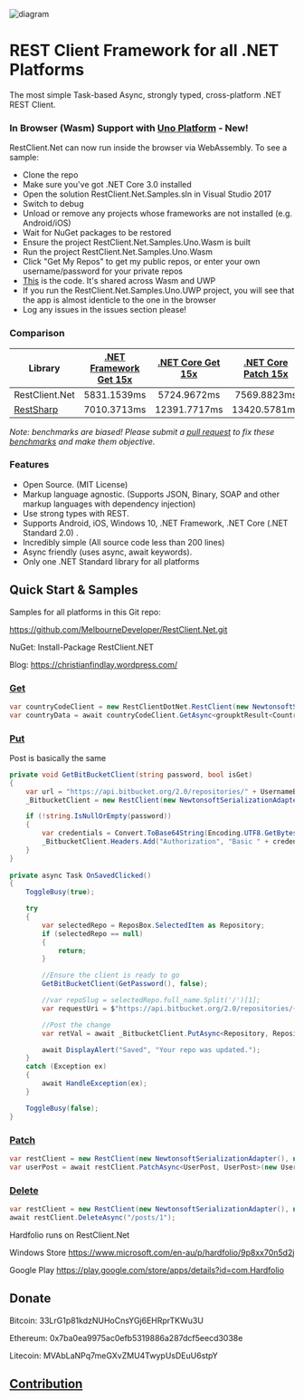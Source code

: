 ![diagram](https://github.com/MelbourneDeveloper/Restclient.Net/blob/master/Images/Rendered/Logo.jpg) <!-- .element height="500px" width="453px" -->

# REST Client Framework for all .NET Platforms #

The most simple Task-based Async, strongly typed, cross-platform .NET REST Client. 

### In Browser (Wasm) Support with [Uno Platform](https://platform.uno/) - New! ###

RestClient.Net can now run inside the browser via WebAssembly. To see a sample:

 - Clone the repo
 - Make sure you've got .NET Core 3.0 installed
 - Open the solution RestClient.Net.Samples.sln in Visual Studio 2017
 - Switch to debug
 - Unload or remove any projects whose frameworks are not installed (e.g. Android/iOS)
 - Wait for NuGet packages to be restored 
 - Ensure the project RestClient.Net.Samples.Uno.Wasm is built
 - Run the project RestClient.Net.Samples.Uno.Wasm
 - Click "Get My Repos" to get my public repos, or enter your own username/password for your private repos
 - [This](https://github.com/MelbourneDeveloper/RestClient.Net/blob/master/RestClient.Net.Samples.Uno/RestClient.Net.Samples.Uno.Shared/MainPage.xaml.cs) is the code. It's shared across Wasm and UWP
 - If you run the RestClient.Net.Samples.Uno.UWP project, you will see that the app is almost identicle to the one in the browser
 - Log any issues in the issues section please!

### Comparison ###

| Library | [.NET Framework Get 15x](https://github.com/MelbourneDeveloper/RestClient.Net/blob/f935c547d492ee2bf4ac0a7d64c5a563f6e338a2/RestClient.Net.UnitTests/PerformanceTests.cs#L14) | [.NET Core Get 15x](https://github.com/MelbourneDeveloper/RestClient.Net/blob/21eaff49ba8af1ddbaeff5f3d17b73144df97557/RestClient.Net.UnitTests/PerformanceTests.cs#L14) | [.NET Core Patch 15x](https://github.com/MelbourneDeveloper/RestClient.Net/blob/6327f445fc39f19adbec24ad7e13747f32861d1f/RestClient.Net.UnitTests/PerformanceTests.cs#L54) 
| ------------- |:-------------:|:-------------:|:-------------:|
| RestClient.Net | 5831.1539ms |5724.9672ms | 7569.8823ms | 
| [RestSharp](https://github.com/restsharp/RestSharp) | 7010.3713ms | 12391.7717ms | 13420.5781ms | 

*Note: benchmarks are biased! Please submit a [pull request](https://github.com/MelbourneDeveloper/RestClient.Net/compare) to fix these [benchmarks](https://github.com/MelbourneDeveloper/RestClient.Net/blob/21eaff49ba8af1ddbaeff5f3d17b73144df97557/RestClient.Net.UnitTests/PerformanceTests.cs#L8) and make them objective.*

### Features ###

* Open Source. (MIT License)
* Markup language agnostic. (Supports JSON, Binary, SOAP and other markup languages with dependency injection)
* Use strong types with REST.
* Supports Android, iOS, Windows 10, .NET Framework, .NET Core (.NET Standard 2.0) .
* Incredibly simple (All source code less than 200 lines)
* Async friendly (uses async, await keywords).
* Only one .NET Standard library for all platforms

## Quick Start & Samples ##
Samples for all platforms in this Git repo:

https://github.com/MelbourneDeveloper/RestClient.Net.git

NuGet: Install-Package RestClient.NET

Blog: https://christianfindlay.wordpress.com/

### [Get](https://github.com/MelbourneDeveloper/RestClient.Net/blob/d39df96bc7534bb92981047f60861a812bcaafa3/RestClient.Net.Samples/RestClient.Net.Samples/MainPage.xaml.cs#L126)

```cs
var countryCodeClient = new RestClientDotNet.RestClient(new NewtonsoftSerializationAdapter(), new Uri("http://services.groupkt.com/country/get/all"));
var countryData = await countryCodeClient.GetAsync<groupktResult<CountriesResult>>();
```

### [Put](https://github.com/MelbourneDeveloper/RestClient.Net/blob/d39df96bc7534bb92981047f60861a812bcaafa3/RestClient.Net.Samples/RestClient.Net.Samples/MainPage.xaml.cs#L108)

Post is basically the same

```cs
private void GetBitBucketClient(string password, bool isGet)
{
    var url = "https://api.bitbucket.org/2.0/repositories/" + UsernameBox.Text;
    _BitbucketClient = new RestClient(new NewtonsoftSerializationAdapter(), new Uri(url));

    if (!string.IsNullOrEmpty(password))
    {
        var credentials = Convert.ToBase64String(Encoding.UTF8.GetBytes(UsernameBox.Text + ":" + password));
        _BitbucketClient.Headers.Add("Authorization", "Basic " + credentials);
    }
}
        
private async Task OnSavedClicked()
{
    ToggleBusy(true);

    try
    {
        var selectedRepo = ReposBox.SelectedItem as Repository;
        if (selectedRepo == null)
        {
            return;
        }

        //Ensure the client is ready to go
        GetBitBucketClient(GetPassword(), false);

        //var repoSlug = selectedRepo.full_name.Split('/')[1];
        var requestUri = $"https://api.bitbucket.org/2.0/repositories/{UsernameBox.Text}/{selectedRepo.full_name.Split('/')[1]}";

        //Post the change
        var retVal = await _BitbucketClient.PutAsync<Repository, Repository>(selectedRepo, requestUri);

        await DisplayAlert("Saved", "Your repo was updated.");
    }
    catch (Exception ex)
    {
        await HandleException(ex);
    }

    ToggleBusy(false);
}            
```

### [Patch](https://github.com/MelbourneDeveloper/RestClient.Net/blob/d39df96bc7534bb92981047f60861a812bcaafa3/RestClient.Net.Samples/RestClient.Net.Samples/MainPage.xaml.cs#L222)


```cs
var restClient = new RestClient(new NewtonsoftSerializationAdapter(), new Uri("https://jsonplaceholder.typicode.com"));
var userPost = await restClient.PatchAsync<UserPost, UserPost>(new UserPost { title = "Moops" }, "/posts/1");
```

### [Delete](https://github.com/MelbourneDeveloper/RestClient.Net/blob/d39df96bc7534bb92981047f60861a812bcaafa3/RestClient.Net.Samples/RestClient.Net.Samples/MainPage.xaml.cs#L215)


```cs
var restClient = new RestClient(new NewtonsoftSerializationAdapter(), new Uri("https://jsonplaceholder.typicode.com"));
await restClient.DeleteAsync("/posts/1");

```

Hardfolio runs on RestClient.Net

Windows Store
https://www.microsoft.com/en-au/p/hardfolio/9p8xx70n5d2j

Google Play
https://play.google.com/store/apps/details?id=com.Hardfolio

## Donate

Bitcoin: 33LrG1p81kdzNUHoCnsYGj6EHRprTKWu3U

Ethereum: 0x7ba0ea9975ac0efb5319886a287dcf5eecd3038e

Litecoin: MVAbLaNPq7meGXvZMU4TwypUsDEuU6stpY

## [Contribution](https://github.com/MelbourneDeveloper/RestClient.Net/blob/master/CONTRIBUTING.md)


